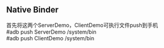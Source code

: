 ## Native Binder   
首先将这两个ServerDemo，ClientDemo可执行文件push到手机    
#adb push ServerDemo /system/bin    
#adb push ClientDemo /system/bin 

